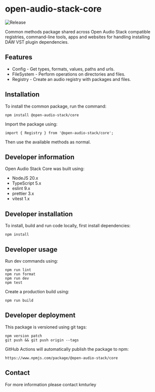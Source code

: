 # open-audio-stack-core

![Release](https://github.com/open-audio-stack/open-audio-stack-core/workflows/Release/badge.svg)

Common methods package shared across Open Audio Stack compatible registries, command-line tools, apps and websites for handling installing DAW VST plugin dependencies.

## Features

- Config - Get types, formats, values, paths and urls.
- FileSystem - Perform operations on directories and files.
- Registry - Create an audio registry with packages and files.

## Installation

To install the common package, run the command:

    npm install @open-audio-stack/core

Import the package using:

    import { Registry } from '@open-audio-stack/core';

Then use the available methods as normal.

## Developer information

Open Audio Stack Core was built using:

- NodeJS 20.x
- TypeScript 5.x
- eslint 9.x
- prettier 3.x
- vitest 1.x

## Developer installation

To install, build and run code locally, first install dependencies:

    npm install

## Developer usage

Run dev commands using:

    npm run lint
    npm run format
    npm run dev
    npm test

Create a production build using:

    npm run build

## Developer deployment

This package is versioned using git tags:

    npm version patch
    git push && git push origin --tags

GitHub Actions will automatically publish the package to npm:

    https://www.npmjs.com/package/@open-audio-stack/core

## Contact

For more information please contact kmturley

